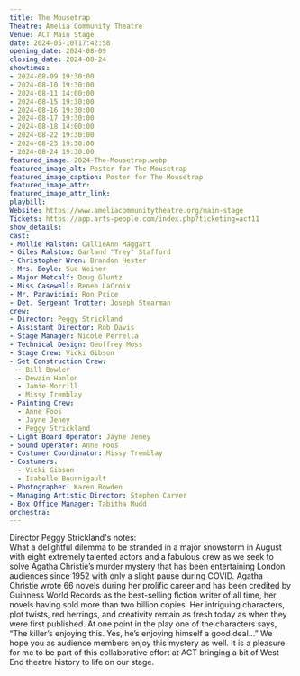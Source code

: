 ```yaml
---
title: The Mousetrap
Theatre: Amelia Community Theatre
Venue: ACT Main Stage
date: 2024-05-10T17:42:58
opening_date: 2024-08-09
closing_date: 2024-08-24
showtimes:
- 2024-08-09 19:30:00
- 2024-08-10 19:30:00
- 2024-08-11 14:00:00
- 2024-08-15 19:30:00
- 2024-08-16 19:30:00
- 2024-08-17 19:30:00
- 2024-08-18 14:00:00
- 2024-08-22 19:30:00
- 2024-08-23 19:30:00
- 2024-08-24 19:30:00
featured_image: 2024-The-Mousetrap.webp
featured_image_alt: Poster for The Mousetrap
featured_image_caption: Poster for The Mousetrap
featured_image_attr: 
featured_image_attr_link: 
playbill:
Website: https://www.ameliacommunitytheatre.org/main-stage
Tickets: https://app.arts-people.com/index.php?ticketing=act11
show_details: 
cast:
- Mollie Ralston: CallieAnn Maggart
- Giles Ralston: Garland "Trey" Stafford
- Christopher Wren: Brandon Hester
- Mrs. Boyle: Sue Weiner
- Major Metcalf: Doug Gluntz
- Miss Casewell: Renee LaCroix
- Mr. Paravicini: Ron Price
- Det. Sergeant Trotter: Joseph Stearman
crew:
- Director: Peggy Strickland
- Assistant Director: Rob Davis
- Stage Manager: Nicole Perrella
- Technical Design: Geoffrey Moss
- Stage Crew: Vicki Gibson
- Set Construction Crew: 
  - Bill Bowler
  - Dewain Hanlon
  - Jamie Morrill
  - Missy Tremblay
- Painting Crew:
  - Anne Foos
  - Jayne Jeney
  - Peggy Strickland
- Light Board Operator: Jayne Jeney
- Sound Operator: Anne Foos
- Costumer Coordinator: Missy Tremblay
- Costumers:
  - Vicki Gibson
  - Isabelle Bournigault
- Photographer: Karen Bowden
- Managing Artistic Director: Stephen Carver
- Box Office Manager: Tabitha Mudd
orchestra:
---
```

Director Peggy Strickland's notes:  
What a delightful dilemma to be stranded in a major snowstorm in August with eight extremely talented actors and a fabulous crew as we seek to solve Agatha Christie’s murder mystery that has been entertaining London audiences since 1952 with only a slight pause during COVID. Agatha Christie wrote 66 novels during her prolific career and has been credited by  Guinness World Records as the best-selling fiction writer of all time, her novels having sold more than two billion copies. Her intriguing characters, plot twists, red herrings, and creativity remain as fresh today as when they were first published. At one point in the play one of the characters says, “The killer’s enjoying this. Yes, he’s enjoying himself a good deal…”  We hope you as audience members enjoy this mystery as well. It is a pleasure for me to be part of this collaborative effort at ACT bringing a bit of West End theatre history to life on our stage.